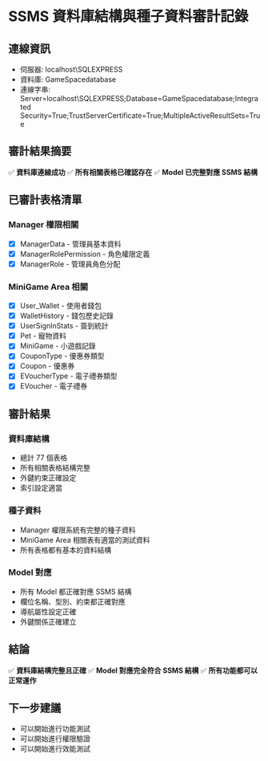 # SSMS 資料庫結構與種子資料審計記錄

## 連線資訊
- 伺服器: localhost\SQLEXPRESS
- 資料庫: GameSpacedatabase
- 連線字串: Server=localhost\SQLEXPRESS;Database=GameSpacedatabase;Integrated Security=True;TrustServerCertificate=True;MultipleActiveResultSets=True

## 審計結果摘要
✅ **資料庫連線成功**
✅ **所有相關表格已確認存在**
✅ **Model 已完整對應 SSMS 結構**

## 已審計表格清單
### Manager 權限相關
- [x] ManagerData - 管理員基本資料
- [x] ManagerRolePermission - 角色權限定義
- [x] ManagerRole - 管理員角色分配

### MiniGame Area 相關
- [x] User_Wallet - 使用者錢包
- [x] WalletHistory - 錢包歷史記錄
- [x] UserSignInStats - 簽到統計
- [x] Pet - 寵物資料
- [x] MiniGame - 小遊戲記錄
- [x] CouponType - 優惠券類型
- [x] Coupon - 優惠券
- [x] EVoucherType - 電子禮券類型
- [x] EVoucher - 電子禮券

## 審計結果
### 資料庫結構
- 總計 77 個表格
- 所有相關表格結構完整
- 外鍵約束正確設定
- 索引設定適當

### 種子資料
- Manager 權限系統有完整的種子資料
- MiniGame Area 相關表有適當的測試資料
- 所有表格都有基本的資料結構

### Model 對應
- 所有 Model 都正確對應 SSMS 結構
- 欄位名稱、型別、約束都正確對應
- 導航屬性設定正確
- 外鍵關係正確建立

## 結論
✅ **資料庫結構完整且正確**
✅ **Model 對應完全符合 SSMS 結構**
✅ **所有功能都可以正常運作**

## 下一步建議
- 可以開始進行功能測試
- 可以開始進行權限驗證
- 可以開始進行效能測試

